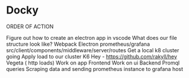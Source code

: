 # Docky
ORDER OF ACTION

Figure out how to create an electron app in vscode
What does our file structure look like?
Webpack
Electron
prometheus/grafana
src/client/components/middleware/server/routes
Get a local k8 cluster going
Apply load to our cluster
K6
Hey - https://github.com/rakyll/hey
Vegeta ( http loads)
Work on app
Frontend
Work on ui
Backend
Promql queries
Scraping data and sending prometheus instance to grafana host


